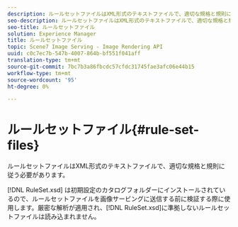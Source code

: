 ```yaml
---
description: ルールセットファイルはXML形式のテキストファイルで、適切な規格と規則に従う必要があります。
seo-description: ルールセットファイルはXML形式のテキストファイルで、適切な規格と規則に従う必要があります。
seo-title: ルールセットファイル
solution: Experience Manager
title: ルールセットファイル
topic: Scene7 Image Serving - Image Rendering API
uuid: c0c7ec7b-547b-4007-864b-bf551f041aff
translation-type: tm+mt
source-git-commit: 7bc7b3a86fbcdc57cfdc31745fae3afc06e44b15
workflow-type: tm+mt
source-wordcount: '95'
ht-degree: 0%

---
```



# ルールセットファイル{#rule-set-files}

ルールセットファイルはXML形式のテキストファイルで、適切な規格と規則に従う必要があります。

[!DNL RuleSet.xsd] は初期設定のカタログフォルダーにインストールされているので、ルールセットファイルを画像サービングに送信する前に検証する際に使用します。厳密な解析が適用され、[!DNL RuleSet.xsd]に準拠しないルールセットファイルは読み込まれません。